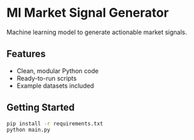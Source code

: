 # Ml Market Signal Generator

Machine learning model to generate actionable market signals.

## Features
- Clean, modular Python code
- Ready-to-run scripts
- Example datasets included

## Getting Started
```bash
pip install -r requirements.txt
python main.py
```
